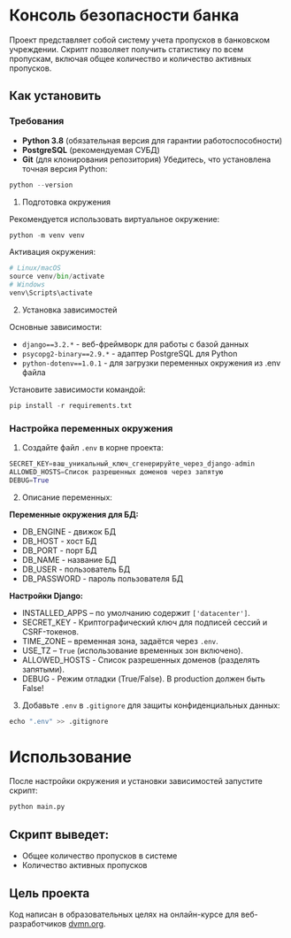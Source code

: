 # Консоль безопасности банка
Проект представляет собой систему учета пропусков в банковском учреждении.
Скрипт позволяет получить статистику по всем пропускам,
включая общее количество и количество активных пропусков.
## Как установить
### Требования
- **Python 3.8** (обязательная версия для гарантии работоспособности)
- **PostgreSQL** (рекомендуемая СУБД)
- **Git** (для клонирования репозитория)
Убедитесь, что установлена точная версия Python:
```python
python --version
```
1. Подготовка окружения

Рекомендуется использовать виртуальное окружение:
```python
python -m venv venv
```
Активация окружения:
```python
# Linux/macOS
source venv/bin/activate
# Windows
venv\Scripts\activate
```
2. Установка зависимостей

Основные зависимости:
- `django==3.2.*` - веб-фреймворк для работы с базой данных
- `psycopg2-binary==2.9.*` - адаптер PostgreSQL для Python
- `python-dotenv==1.0.1` - для загрузки переменных окружения из .env файла

Установите зависимости командой:
```python
pip install -r requirements.txt
```
### Настройка переменных окружения
1. Создайте файл `.env` в корне проекта:
```python
SECRET_KEY=ваш_уникальный_ключ_сгенерируйте_через_django-admin
ALLOWED_HOSTS=Список разрешенных доменов через запятую
DEBUG=True
```
2. Описание переменных:

**Переменные окружения для БД:**
- DB_ENGINE - движок БД
- DB_HOST - хост БД
- DB_PORT - порт БД
- DB_NAME - название БД
- DB_USER - пользователь БД
- DB_PASSWORD - пароль пользователя БД

**Настройки Django:**
- INSTALLED_APPS – по умолчанию содержит `['datacenter']`.
- SECRET_KEY - Криптографический ключ для подписей сессий и CSRF-токенов.
- TIME_ZONE – временная зона, задаётся через `.env`.  
- USE_TZ – `True` (использование временных зон включено).  
- ALLOWED_HOSTS - Список разрешенных доменов (разделять запятыми).
- DEBUG - Режим отладки (True/False). В production должен быть False!
3. Добавьте `.env` в `.gitignore` для защиты конфиденциальных данных:
```python
echo ".env" >> .gitignore
```
# Использование
После настройки окружения и установки зависимостей запустите скрипт:
```python
python main.py
```
## Скрипт выведет:
- Общее количество пропусков в системе
- Количество активных пропусков
## Цель проекта
Код написан в образовательных целях на онлайн-курсе для веб-разработчиков [dvmn.org](https://dvmn.org).
